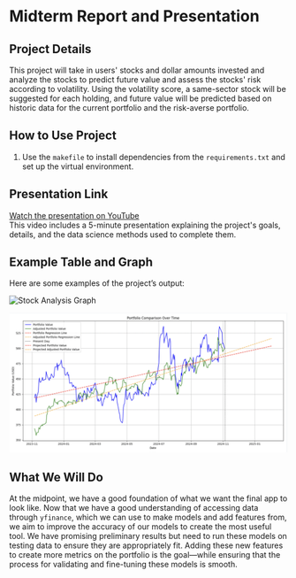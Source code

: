 # Midterm Report and Presentation

## Project Details
This project will take in users' stocks and dollar amounts invested and analyze the stocks to predict future value and assess the stocks' risk according to volatility. Using the volatility score, a same-sector stock will be suggested for each holding, and future value will be predicted based on historic data for the current portfolio and the risk-averse portfolio.

## How to Use Project
1. Use the `makefile` to install dependencies from the `requirements.txt` and set up the virtual environment.

## Presentation Link
[Watch the presentation on YouTube](https://youtu.be/J7ZJD8LqPIA)  
This video includes a 5-minute presentation explaining the project's goals, details, and the data science methods used to complete them.

## Example Table and Graph
Here are some examples of the project’s output:

![Stock Analysis Graph](img.png)

![Risk Assessment Table](img2.png)

## What We Will Do
At the midpoint, we have a good foundation of what we want the final app to look like. Now that we have a good understanding of accessing data through `yfinance`, which we can use to make models and add features from, we aim to improve the accuracy of our models to create the most useful tool. We have promising preliminary results but need to run these models on testing data to ensure they are appropriately fit. Adding these new features to create more metrics on the portfolio is the goal—while ensuring that the process for validating and fine-tuning these models is smooth.
